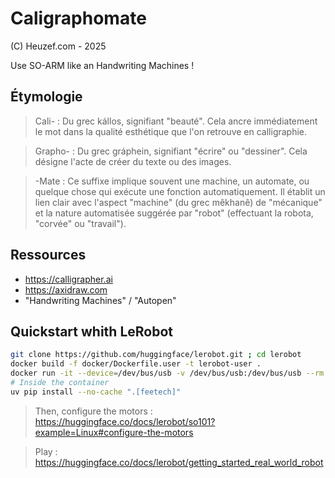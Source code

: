 # Caligraphomate
(C) Heuzef.com - 2025

Use SO-ARM like an Handwriting Machines !

## Étymologie

> Cali- : Du grec kállos, signifiant "beauté". Cela ancre immédiatement le mot dans la qualité esthétique que l'on retrouve en calligraphie.

> Grapho- : Du grec gráphein, signifiant "écrire" ou "dessiner". Cela désigne l'acte de créer du texte ou des images.

> -Mate : Ce suffixe implique souvent une machine, un automate, ou quelque chose qui exécute une fonction automatiquement. Il établit un lien clair avec l'aspect "machine" (du grec mêkhanê) de "mécanique" et la nature automatisée suggérée par "robot" (effectuant la robota, "corvée" ou "travail").

## Ressources
* https://calligrapher.ai
* https://axidraw.com
* "Handwriting Machines" / "Autopen"

## Quickstart whith LeRobot

```bash
git clone https://github.com/huggingface/lerobot.git ; cd lerobot
docker build -f docker/Dockerfile.user -t lerobot-user .
docker run -it --device=/dev/bus/usb -v /dev/bus/usb:/dev/bus/usb --rm lerobot-user
# Inside the container
uv pip install --no-cache ".[feetech]"
```

> Then, configure the motors : https://huggingface.co/docs/lerobot/so101?example=Linux#configure-the-motors

> Play : https://huggingface.co/docs/lerobot/getting_started_real_world_robot
